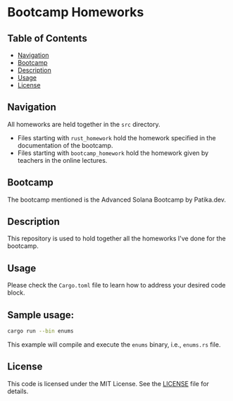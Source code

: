 # Bootcamp Homeworks

## Table of Contents

- [Navigation](#navigation)
- [Bootcamp](#bootcamp)
- [Description](#description)
- [Usage](#usage)
- [License](#license)

## Navigation

All homeworks are held together in the `src` directory.

- Files starting with `rust_homework` hold the homework specified in the documentation of the bootcamp.
- Files starting with `bootcamp_homework` hold the homework given by teachers in the online lectures.

## Bootcamp

The bootcamp mentioned is the Advanced Solana Bootcamp by Patika.dev.

## Description

This repository is used to hold together all the homeworks I've done for the bootcamp.

## Usage

Please check the `Cargo.toml` file to learn how to address your desired code block.

## Sample usage:

```bash
cargo run --bin enums
```

This example will compile and execute the `enums` binary, i.e., `enums.rs` file.

## License

This code is licensed under the MIT License. See the [LICENSE](LICENSE) file for details.
